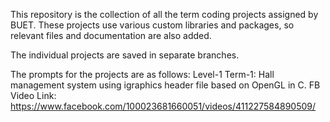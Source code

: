 This repository is the collection of all the term coding projects assigned by BUET. These projects use various custom libraries and packages, so relevant files and documentation are also added. 

The individual projects are saved in separate branches.

The prompts for the projects are as follows:
Level-1 Term-1: Hall management system using igraphics header file based on OpenGL in C.
FB Video Link: https://www.facebook.com/100023681660051/videos/411227584890509/
